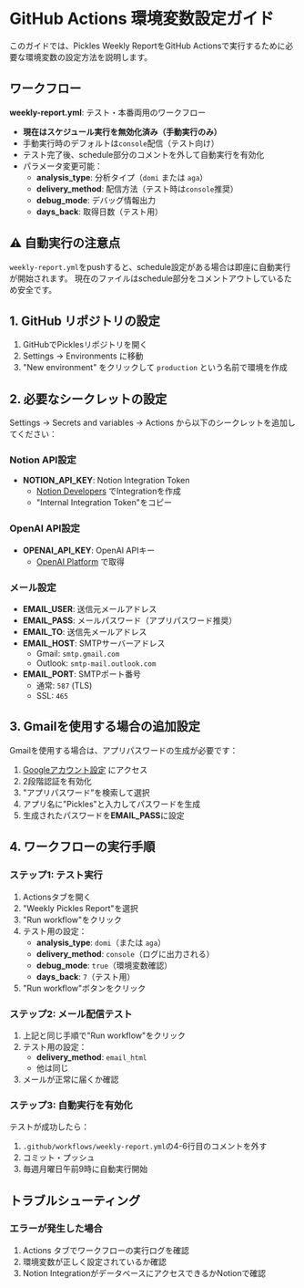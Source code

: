 # GitHub Actions 環境変数設定ガイド

このガイドでは、Pickles Weekly ReportをGitHub Actionsで実行するために必要な環境変数の設定方法を説明します。

## ワークフロー

**weekly-report.yml**: テスト・本番両用のワークフロー
- **現在はスケジュール実行を無効化済み（手動実行のみ）**
- 手動実行時のデフォルトは`console`配信（テスト向け）
- テスト完了後、schedule部分のコメントを外して自動実行を有効化
- パラメータ変更可能：
  - **analysis_type**: 分析タイプ（`domi` または `aga`）
  - **delivery_method**: 配信方法（テスト時は`console`推奨）
  - **debug_mode**: デバッグ情報出力
  - **days_back**: 取得日数（テスト用）

## ⚠️ 自動実行の注意点

`weekly-report.yml`をpushすると、schedule設定がある場合は即座に自動実行が開始されます。
現在のファイルはschedule部分をコメントアウトしているため安全です。

## 1. GitHub リポジトリの設定

1. GitHubでPicklesリポジトリを開く
2. Settings → Environments に移動
3. "New environment" をクリックして `production` という名前で環境を作成

## 2. 必要なシークレットの設定

Settings → Secrets and variables → Actions から以下のシークレットを追加してください：

### Notion API設定
- **NOTION_API_KEY**: Notion Integration Token
  - [Notion Developers](https://www.notion.so/my-integrations) でIntegrationを作成
  - "Internal Integration Token"をコピー

### OpenAI API設定
- **OPENAI_API_KEY**: OpenAI APIキー
  - [OpenAI Platform](https://platform.openai.com/api-keys) で取得

### メール設定
- **EMAIL_USER**: 送信元メールアドレス
- **EMAIL_PASS**: メールパスワード（アプリパスワード推奨）
- **EMAIL_TO**: 送信先メールアドレス
- **EMAIL_HOST**: SMTPサーバーアドレス
  - Gmail: `smtp.gmail.com`
  - Outlook: `smtp-mail.outlook.com`
- **EMAIL_PORT**: SMTPポート番号
  - 通常: `587` (TLS)
  - SSL: `465`

## 3. Gmailを使用する場合の追加設定

Gmailを使用する場合は、アプリパスワードの生成が必要です：

1. [Googleアカウント設定](https://myaccount.google.com/security) にアクセス
2. 2段階認証を有効化
3. "アプリパスワード"を検索して選択
4. アプリ名に"Pickles"と入力してパスワードを生成
5. 生成されたパスワードを**EMAIL_PASS**に設定

## 4. ワークフローの実行手順

### ステップ1: テスト実行
1. Actionsタブを開く
2. "Weekly Pickles Report"を選択
3. "Run workflow"をクリック
4. テスト用の設定：
   - **analysis_type**: `domi`（または `aga`）
   - **delivery_method**: `console`（ログに出力される）
   - **debug_mode**: `true`（環境変数確認）
   - **days_back**: `7`（テスト用）
5. "Run workflow"ボタンをクリック

### ステップ2: メール配信テスト
1. 上記と同じ手順で"Run workflow"をクリック
2. テスト用の設定：
   - **delivery_method**: `email_html`
   - 他は同じ
3. メールが正常に届くか確認

### ステップ3: 自動実行を有効化
テストが成功したら：
1. `.github/workflows/weekly-report.yml`の4-6行目のコメントを外す
2. コミット・プッシュ
3. 毎週月曜日午前9時に自動実行開始

## トラブルシューティング

### エラーが発生した場合
1. Actions タブでワークフローの実行ログを確認
2. 環境変数が正しく設定されているか確認
3. Notion IntegrationがデータベースにアクセスできるかNotionで確認